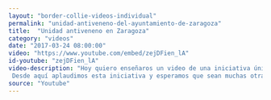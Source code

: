 ```yaml
---
layout: "border-collie-videos-individual"
permalink: "unidad-antiveneno-del-ayuntamiento-de-zaragoza"
title:  "Unidad antiveneno en Zaragoza"
category: "videos"
date: "2017-03-24 08:00:00"
video: "https://www.youtube.com/embed/zejDFien_lA"
id-youtube: "zejDFien_lA"
video-description: "Hoy quiero enseñaros un video de una iniciativa única en España y que se lleva a cabo en mi ciudad natal, Zaragoza. La semana pasada en el artículo 3 Historias increíbles protagonizadas por Border collies, os comentaba LA INTERESANTE historia de Albatros. Este Border Collie trabaja como detector de venenos en parques públicos para el ayuntamiento de Zaragoza. En este video vemos una entrevista a su entrenador y a Albatros en acción. Por desgracia al año en España 9.000 animales mueren a causa de cebos envenenados (cifras de 2015). De ellos el 22% son perros y gatos.
 Desde aquí aplaudimos esta iniciativa y esperamos que sean muchas otras las ciudades que se sumen y creen su unidad canina antiveneno"
source: "Youtube"
---
```

